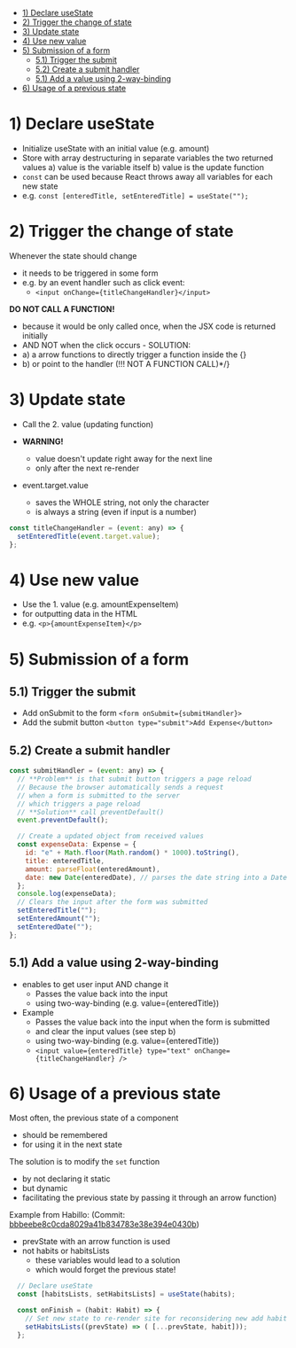 - [1) Declare useState](#1-declare-usestate)
- [2) Trigger the change of state](#2-trigger-the-change-of-state)
- [3) Update state](#3-update-state)
- [4) Use new value](#4-use-new-value)
- [5) Submission of a form](#5-submission-of-a-form)
  - [5.1) Trigger the submit](#51-trigger-the-submit)
  - [5.2) Create a submit handler](#52-create-a-submit-handler)
  - [5.1) Add a value using 2-way-binding](#51-add-a-value-using-2-way-binding)
- [6) Usage of a previous state](#6-usage-of-a-previous-state)

# 1) Declare useState

- Initialize useState with an initial value (e.g. amount)
- Store with array destructuring in separate variables the two returned values
  a) value is the variable itself
  b) value is the update function
- `const` can be used because React throws away all variables for each new state
- e.g. `const [enteredTitle, setEnteredTitle] = useState("");`

# 2) Trigger the change of state

Whenever the state should change

- it needs to be triggered in some form
- e.g. by an event handler such as click event:
  - `<input onChange={titleChangeHandler}</input>`

**DO NOT CALL A FUNCTION!**

- because it would be only called once, when the JSX code is returned initially
- AND NOT when the click occurs - SOLUTION:
- a) a arrow functions to directly trigger a function inside the {}
- b) or point to the handler (!!! NOT A FUNCTION CALL)\*/}

# 3) Update state

- Call the 2. value (updating function)

- **WARNING!**
  - value doesn't update right away for the next line
  - only after the next re-render
- event.target.value
  - saves the WHOLE string, not only the character
  - is always a string (even if input is a number)

```javascript
const titleChangeHandler = (event: any) => {
  setEnteredTitle(event.target.value);
};
```

# 4) Use new value

- Use the 1. value (e.g. amountExpenseItem)
- for outputting data in the HTML
- e.g. `<p>{amountExpenseItem}</p>`

# 5) Submission of a form

## 5.1) Trigger the submit

- Add onSubmit to the form `<form onSubmit={submitHandler}>`
- Add the submit button `<button type="submit">Add Expense</button>`

## 5.2) Create a submit handler

```javascript
const submitHandler = (event: any) => {
  // **Problem** is that submit button triggers a page reload
  // Because the browser automatically sends a request
  // when a form is submitted to the server
  // which triggers a page reload
  // **Solution** call preventDefault()
  event.preventDefault();

  // Create a updated object from received values
  const expenseData: Expense = {
    id: "e" + Math.floor(Math.random() * 1000).toString(),
    title: enteredTitle,
    amount: parseFloat(enteredAmount),
    date: new Date(enteredDate), // parses the date string into a Date object
  };
  console.log(expenseData);
  // Clears the input after the form was submitted
  setEnteredTitle("");
  setEnteredAmount("");
  setEnteredDate("");
};
```

## 5.1) Add a value using 2-way-binding

- enables to get user input AND change it
  - Passes the value back into the input
  - using two-way-binding (e.g. value={enteredTitle})
- Example
  - Passes the value back into the input when the form is submitted
  - and clear the input values (see step b)
  - using two-way-binding (e.g. value={enteredTitle})
  - `<input value={enteredTitle} type="text" onChange={titleChangeHandler} />`

# 6) Usage of a previous state

Most often, the previous state of a component
* should be remembered
* for using it in the next state

The solution is to modify the `set` function
* by not declaring it static
* but dynamic
* facilitating the previous state by passing it through an arrow function)

Example from Habillo: (Commit: [bbbeebe8c0cda8029a41b834783e38e394e0430b](https://github.com/johannesstroebele91/Habillo/commit/bbbeebe8c0cda8029a41b834783e38e394e0430b))
* prevState with an arrow function is used
* not habits or habitsLists
  * these variables would lead to a solution
  * which would forget the previous state!

```javascript
  // Declare useState
  const [habitsLists, setHabitsLists] = useState(habits);

  const onFinish = (habit: Habit) => {
    // Set new state to re-render site for reconsidering new add habit
    setHabitsLists((prevState) => ( [...prevState, habit]));
  };
```

